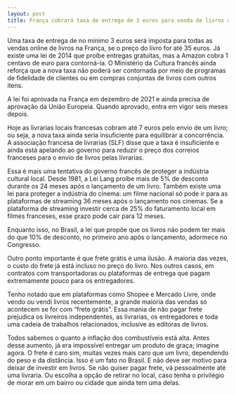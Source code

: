 ```yaml
---
layout: post
title: França cobrará taxa de entrega de 3 euros para venda de livros online
---
```


Uma taxa de entrega de no mínimo 3 euros será imposta para todas as vendas online de livros na França, se o preço do livro for até 35 euros. Já existe uma lei de 2014 que proíbe entregas gratuitas, mas a Amazon cobra 1 centavo de euro para contorná-la. O Ministério da Cultura francês ainda reforça que a nova taxa não poderá ser contornada por meio de programas de fidelidade de clientes ou em compras conjuntas de livros com outros itens.

A lei foi aprovada na França em dezembro de 2021 e ainda precisa de aprovação da União Europeia. Quando aprovado, entra em vigor seis meses depois.

Hoje as livrarias locais francesas cobram até 7 euros pelo envio de um livro; ou seja, a nova taxa ainda seria insuficiente para equilibrar a concorrência. A associação francesa de livrarias (SLF) disse que a taxa é insuficiente e ainda está apelando ao governo para reduzir o preço dos correios franceses para o envio de livros pelas livrarias.

Essa é mais uma tentativa do governo francês de proteger a indústria cultural local. Desde 1981, a Lei Lang proíbe mais de 5% de desconto durante os 24 meses após o lançamento de um livro. Também existe uma lei para proteger a indústria do cinema: um filme nacional só pode ir para as plataformas de streaming 36 meses após o lançamento nos cinemas. Se a plataforma de streaming investir cerca de 25% do faturamento local em filmes franceses, esse prazo pode cair para 12 meses.

Enquanto isso, no Brasil, a lei que propõe que os livros não podem ter mais do que 10% de desconto, no primeiro ano após o lançamento, adormece no Congresso.

Outro ponto importante é que frete grátis é uma ilusão. A maioria das vezes, o custo do frete já está incluso no preço do livro. Nos outros casos, em contratos com transportadoras ou plataformas de entrega que pagam extremamente pouco para os entregadores.

Tenho notado que em plataformas como Shopee e Mercado Livre, onde vendo ou vendi livros recentemente, a grande maioria das vendas só acontecem se for com “frete grátis”. Essa mania de não pagar frete prejudica os livreiros independentes, as livrarias, os entregadores e toda uma cadeia de trabalhos relacionados, inclusive as editoras de livros.

Todos sabemos o quanto a inflação dos combustíveis está alta. Antes desse aumento, já era impossível entregar um produto de graça; imagine agora. O frete é caro sim, muitas vezes mais caro que um livro, dependendo do peso e da distância. Isso é um fato no Brasil. E não deve ser motivo para deixar de investir em livros. Se não quiser pagar frete, vá pessoalmente até uma livraria. Ou escolha a opção de retirar no local, caso tenha o privilégio de morar em um bairro ou cidade que ainda tem uma delas.